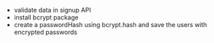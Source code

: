 - validate data in signup API
- install bcrypt package
- create a passwordHash using bcrypt.hash and save the users with encrypted passwords